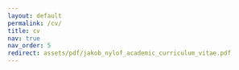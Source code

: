 ```yaml
---
layout: default
permalink: /cv/
title: cv
nav: true
nav_order: 5
redirect: assets/pdf/jakob_nylof_academic_curriculum_vitae.pdf
---
```

